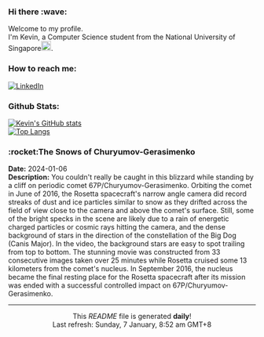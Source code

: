 <h3>Hi there :wave:</h3>

Welcome to my profile.   
I'm Kevin, a Computer Science student from the National University of Singapore<img src="https://img.icons8.com/color/96/000000/singapore-circular.png" width="20px"/>.</p>

<h3>How to reach me: </h3>
<a href="https://www.linkedin.com/in/kevin-foong/"><img alt="LinkedIn" src="https://img.shields.io/badge/linkedin-%230077B5.svg?&style=for-the-badge&logo=linkedin&logoColor=white" /></a> 

<h3>Github Stats: </h3> 

[![Kevin's GitHub stats](https://github-readme-stats.vercel.app/api?username=kevin9foong&theme=tokyonight)](https://github.com/anuraghazra/github-readme-stats) <br/>
[![Top Langs](https://github-readme-stats.vercel.app/api/top-langs/?username=kevin9foong&layout=compact&theme=tokyonight)](https://github.com/anuraghazra/github-readme-stats)

<h3>:rocket:The Snows of Churyumov-Gerasimenko</h3> 
<b>Date:</b> 2024-01-06<br/>
<b>Description:</b> You couldn&#39;t really be caught in this blizzard while standing by a cliff on periodic comet 67P&#x2F;Churyumov-Gerasimenko. Orbiting the comet in June of 2016, the Rosetta spacecraft&#39;s narrow angle camera did record streaks of dust and ice particles similar to snow as they drifted across the field of view close to the camera and above the comet&#39;s surface. Still, some of the bright specks in the scene are likely due to a rain of energetic charged particles or cosmic rays hitting the camera, and the dense background of stars in the direction of the constellation of the Big Dog (Canis Major). In the video, the background stars are easy to spot trailing from top to bottom. The stunning movie was constructed from 33 consecutive images taken over 25 minutes while Rosetta cruised some 13 kilometers from the comet&#39;s nucleus. In September 2016, the nucleus became the final resting place for the Rosetta spacecraft after its mission was ended with a successful controlled impact on 67P&#x2F;Churyumov-Gerasimenko.<br/>

------------
<p align="center">This <i>README</i> file is generated <b>daily</b>!</br>
Last refresh: Sunday, 7 January, 8:52 am GMT+8<br />